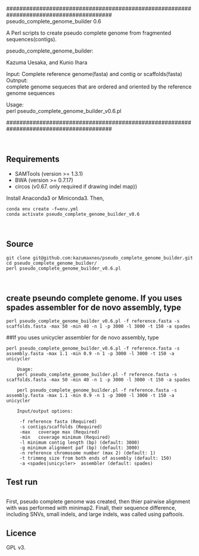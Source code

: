######################################################################################## 
pseudo_complete_genome_builder 0.6

A Perl scripts to create pseudo complete genome from fragmented sequences(contigs).   

pseudo_complete_genome_builder: 

Kazuma Uesaka, and Kunio Ihara  



Input: 
  Complete reference genome(fasta) and contig or scaffolds(fasta)
Outnput:	
  complete genome sequeces that are ordered and oriented by the reference genome sequences

Usage:  
  perl pseudo_complete_genome_builder_v0.6.pl


########################################################################################

    
## Requirements  
- SAMTools  (version >= 1.3.1)   
- BWA (version >= 0.7.17)  
- circos (v0.67. only required if drawing indel map))  


Install Anaconda3 or Miniconda3. Then,  
```
conda env create -f=env.yml
conda activate pseudo_complete_genome_builder_v0.6
```
    

## Source
```
git clone git@github.com:kazumaxneo/pseudo_complete_genome_builder.git
cd pseudo_complete_genome_builder/
perl pseudo_complete_genome_builder_v0.6.pl
```
    


## create pseundo complete genome. If you uses spades assembler for de novo assembly, type
```
perl pseudo_complete_genome_builder_v0.6.pl -f reference.fasta -s scaffolds.fasta -max 50 -min 40 -n 1 -p 3000 -l 3000 -t 150 -a spades
```

##If you uses unicycler assembler for de novo assembly, type
```
perl pseudo_complete_genome_builder_v0.6.pl -f reference.fasta -s assembly.fasta -max 1.1 -min 0.9 -n 1 -p 3000 -l 3000 -t 150 -a unicycler
```

```
	Usage:
	perl pseudo_complete_genome_builder.pl -f reference.fasta -s scaffolds.fasta -max 50 -min 40 -n 1 -p 3000 -l 3000 -t 150 -a spades

	perl pseudo_complete_genome_builder.pl -f reference.fasta -s assembly.fasta -max 1.1 -min 0.9 -n 1 -p 3000 -l 3000 -t 150 -a unicycler

	Input/output options:

	 -f	reference fasta (Required)
	 -s	contigs/scaffolds (Required)
	 -max	coverage max (Required)
	 -min	coverage minimum (Required)
	 -l	minimum contig length (bp) (default: 3000)
	 -g	minimum alignment paf (bp) (default: 3000)
	 -n	reference chromosome number (max 2) (default: 1)
	 -t	trimmng size from both ends of assembly (default: 150)
	 -a <spades|unicycler>	assembler (default: spades)
```

## Test run
```

```  

First, pseudo complete genome was created, then thier pairwise alignment with was performed with minimap2. Finall, their sequence difference, including SNVs, small indels, and large indels, was called using paftools.



## Licence ##

GPL v3.


